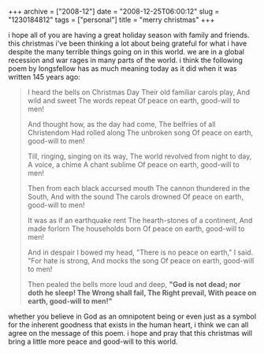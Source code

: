 +++
archive = ["2008-12"]
date = "2008-12-25T06:00:12"
slug = "1230184812"
tags = ["personal"]
title = "merry christmas"
+++

i hope all of you are having a great holiday season with family and
friends. this christmas i've been thinking a lot about being grateful for
what i have despite the many terrible things going on in this world. we
are in a global recession and war rages in many parts of the world.
i think the following poem by longsfellow has as much meaning today as it
did when it was written 145 years ago:

> I heard the bells on Christmas Day Their old familiar carols play, And
> wild and sweet The words repeat Of peace on earth, good-will to men!
> 
> And thought how, as the day had come, The belfries of all Christendom Had
> rolled along The unbroken song Of peace on earth, good-will to men!
> 
> Till, ringing, singing on its way, The world revolved from night to day,
> A voice, a chime A chant sublime Of peace on earth, good-will to men!
> 
> Then from each black accursed mouth The cannon thundered in the South, And
> with the sound The carols drowned Of peace on earth, good-will to men!
> 
> It was as if an earthquake rent The hearth-stones of a continent, And made
> forlorn The households born Of peace on earth, good-will to men!
> 
> And in despair I bowed my head, "There is no peace on earth," I said. "For
> hate is strong, And mocks the song Of peace on earth, good-will to men!
> 
> Then pealed the bells more loud and deep, **"God is not dead; nor doth he
> sleep! The Wrong shall fail, The Right prevail, With peace on earth,
> good-will to men!"**

whether you believe in God as an omnipotent being or even just as a symbol
for the inherent goodness that exists in the human heart, i think we can
all agree on the message of this poem. i hope and pray that this christmas
will bring a little more peace and good-will to this world.

